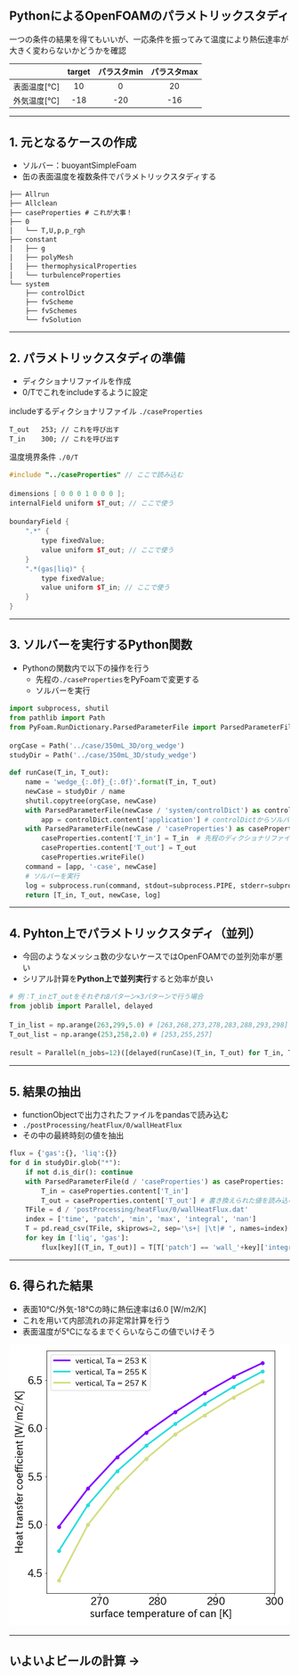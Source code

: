## PythonによるOpenFOAMのパラメトリックスタディ

一つの条件の結果を得てもいいが、一応条件を振ってみて温度により熱伝達率が大きく変わらないかどうかを確認

|   | target  | パラスタmin | パラスタmax |
| :-: | :-: | :-: | :-: |
| 表面温度[℃] | 10 | 0 | 20 |
| 外気温度[℃] | -18 | -20 | -16 | 

---

## 1. 元となるケースの作成

- ソルバー：buoyantSimpleFoam
- 缶の表面温度を複数条件でパラメトリックスタディする

```
├── Allrun
├── Allclean
├── caseProperties # これが大事！
├── 0
│   └── T,U,p,p_rgh
├── constant
│   ├── g
│   ├── polyMesh
│   ├── thermophysicalProperties
│   └── turbulenceProperties
└── system
    ├── controlDict
    ├── fvScheme
    ├── fvSchemes
    └── fvSolution
```

---

## 2. パラメトリックスタディの準備

- ディクショナリファイルを作成
- 0/Tでこれをincludeするように設定

includeするディクショナリファイル `./caseProperties`

```cpp:caseProperties
T_out   253; // これを呼び出す
T_in    300; // これを呼び出す
```


温度境界条件 `./0/T`

```cpp
#include "../caseProperties" // ここで読み込む

dimensions [ 0 0 0 1 0 0 0 ];
internalField uniform $T_out; // ここで使う

boundaryField {
    ".*" {
        type fixedValue;
        value uniform $T_out; // ここで使う
    }
    ".*(gas|liq)" {
        type fixedValue;
        value uniform $T_in; // ここで使う
    }
}
```

---

## 3. ソルバーを実行するPython関数

- Pythonの関数内で以下の操作を行う
  - 先程の`./caseProperties`をPyFoamで変更する
  - ソルバーを実行

```Python
import subprocess, shutil
from pathlib import Path
from PyFoam.RunDictionary.ParsedParameterFile import ParsedParameterFile

orgCase = Path('../case/350mL_3D/org_wedge')
studyDir = Path('../case/350mL_3D/study_wedge')
```

```Python
def runCase(T_in, T_out):
    name = 'wedge_{:.0f}_{:.0f}'.format(T_in, T_out)
    newCase = studyDir / name
    shutil.copytree(orgCase, newCase)
    with ParsedParameterFile(newCase / 'system/controlDict') as controlDict:
        app = controlDict.content['application'] # controlDictからソルバーの名前を取り出す
    with ParsedParameterFile(newCase / 'caseProperties') as caseProperties:
        caseProperties.content['T_in'] = T_in  # 先程のディクショナリファイルを書き換える
        caseProperties.content['T_out'] = T_out
        caseProperties.writeFile()
    command = [app, '-case', newCase]
    # ソルバーを実行
    log = subprocess.run(command, stdout=subprocess.PIPE, stderr=subprocess.STDOUT)
    return [T_in, T_out, newCase, log]
```

---

## 4. Pyhton上でパラメトリックスタディ（並列）

- 今回のようなメッシュ数の少ないケースではOpenFOAMでの並列効率が悪い
- シリアル計算を**Python上で並列実行**すると効率が良い

```Python
# 例：T_inとT_outをそれぞれ8パターン×3パターンで行う場合
from joblib import Parallel, delayed

T_in_list = np.arange(263,299,5.0) # [263,268,273,278,283,288,293,298]
T_out_list = np.arange(253,258,2.0) # [253,255,257]

result = Parallel(n_jobs=12)([delayed(runCase)(T_in, T_out) for T_in, T_out in itertools.product(T_in_list, T_out_list)])
```

---

## 5. 結果の抽出

- functionObjectで出力されたファイルをpandasで読み込む
- `./postProcessing/heatFlux/0/wallHeatFlux`
- その中の最終時刻の値を抽出

```Python
flux = {'gas':{}, 'liq':{}}
for d in studyDir.glob("*"):
    if not d.is_dir(): continue
    with ParsedParameterFile(d / 'caseProperties') as caseProperties:
        T_in = caseProperties.content['T_in']
        T_out = caseProperties.content['T_out'] # 書き換えられた値を読み込む
    TFile = d / 'postProcessing/heatFlux/0/wallHeatFlux.dat'
    index = ['time', 'patch', 'min', 'max', 'integral', 'nan']
    T = pd.read_csv(TFile, skiprows=2, sep='\s+| |\t|# ', names=index)
    for key in ['liq', 'gas']:
        flux[key][(T_in, T_out)] = T[T['patch'] == 'wall_'+key]['integral'].values[-1]
```

---

## 6. 得られた結果

- 表面10℃/外気-18℃の時に熱伝達率は6.0 [W/m2/K]
- これを用いて内部流れの非定常計算を行う
- 表面温度が5℃になるまでくらいならこの値でいけそう

![](fig/heattrans_plot.png)

---

## いよいよビールの計算 →
